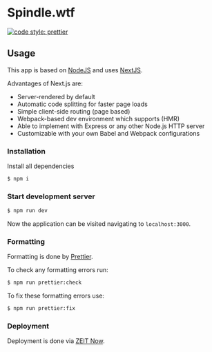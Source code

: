 # Spindle.wtf
[![code style: prettier](https://img.shields.io/badge/code_style-prettier-ff69b4.svg?style=flat-square)](https://github.com/prettier/prettier)

## Usage

This app is based on [NodeJS](https://nodejs.org/en/) and uses [NextJS](https://nextjs.org/).

Advantages of Next.js are:
- Server-rendered by default
- Automatic code splitting for faster page loads
- Simple client-side routing (page based)
- Webpack-based dev environment which supports (HMR)
- Able to implement with Express or any other Node.js HTTP server
- Customizable with your own Babel and Webpack configurations

### Installation

Install all dependencies

```bash
$ npm i
```

### Start development server

```bash
$ npm run dev
```

Now the application can be visited navigating to `localhost:3000`. 

### Formatting

Formatting is done by [Prettier](https://prettier.io). 

To check any formatting errors run:
```bash 
$ npm run prettier:check
```

To fix these formatting errors use:
```bash 
$ npm run prettier:fix
```

### Deployment

Deployment is done via [ZEIT Now](https://zeit.co/docs).
